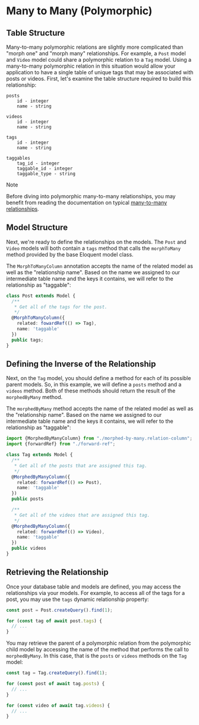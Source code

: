# Many to Many (Polymorphic)

## Table Structure

Many-to-many polymorphic relations are slightly more complicated than "morph one" and "morph many" relationships. For example, a `Post` model and `Video` model could share a polymorphic relation to a `Tag` model. Using a many-to-many polymorphic relation in this situation would allow your application to have a single table of unique tags that may be associated with posts or videos. First, let's examine the table structure required to build this relationship:

```
posts
    id - integer
    name - string

videos
    id - integer
    name - string

tags
    id - integer
    name - string

taggables
    tag_id - integer
    taggable_id - integer
    taggable_type - string
```

> [!NOTE]  
> Before diving into polymorphic many-to-many relationships, you may benefit from reading the documentation on typical [many-to-many relationships](#many-to-many).

<a name="many-to-many-polymorphic-model-structure"></a>

## Model Structure

Next, we're ready to define the relationships on the models. The `Post` and `Video` models will both contain a `tags` method that calls the `morphToMany` method provided by the base Eloquent model class.

The `MorphToManyColumn` annotation accepts the name of the related model as well as the "relationship name". Based on the name we assigned to our intermediate table name and the keys it contains, we will refer to the relationship as "taggable":

```typescript
class Post extends Model {
  /**
   * Get all of the tags for the post.
   */
  @MorphToManyColumn({
    related: fowardRef(() => Tag),
    name: 'taggable'
  })
  public tags;
}
```

## Defining the Inverse of the Relationship

Next, on the `Tag` model, you should define a method for each of its possible parent models. So, in this example, we will define a `posts` method and a `videos` method. Both of these methods should return the result of the `morphedByMany` method.

The `morphedByMany` method accepts the name of the related model as well as the "relationship name". Based on the name we assigned to our intermediate table name and the keys it contains, we will refer to the relationship as "taggable":

```typescript
import {MorphedByManyColumn} from "./morphed-by-many.relation-column";
import {forwardRef} from "./forward-ref";

class Tag extends Model {
  /**
   * Get all of the posts that are assigned this tag.
   */
  @MorphedByManyColumn({
    related: forwardRef(() => Post),
    name: 'taggable'
  })
  public posts

  /**
   * Get all of the videos that are assigned this tag.
   */
  @MorphedByManyColumn({
    related: forwardRef(() => Video),
    name: 'taggable'
  })
  public videos
}
```

## Retrieving the Relationship

Once your database table and models are defined, you may access the relationships via your models. For example, to access all of the tags for a post, you may use the `tags` dynamic relationship property:

```typescript
const post = Post.createQuery().find(1);

for (const tag of await post.tags) {
  // ...
}
```

You may retrieve the parent of a polymorphic relation from the polymorphic child model by accessing the name of the method that performs the call to `morphedByMany`. In this case, that is the `posts` or `videos` methods on the `Tag` model:

```typescript
const tag = Tag.createQuery().find(1);

for (const post of await tag.posts) {
  // ...
}

for (const video of await tag.videos) {
  // ...
}

```